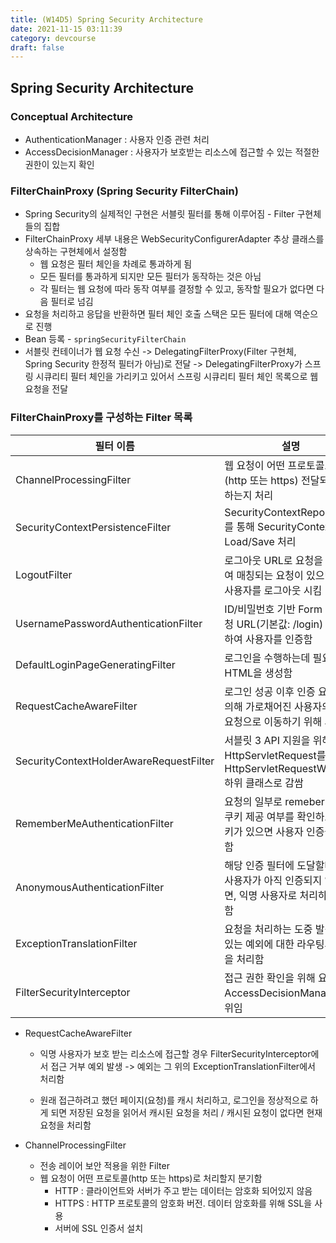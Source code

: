 ```yaml
---
title: (W14D5) Spring Security Architecture
date: 2021-11-15 03:11:39
category: devcourse
draft: false
---
```


## Spring Security Architecture

### Conceptual Architecture

- AuthenticationManager : 사용자 인증 관련 처리
- AccessDecisionManager : 사용자가 보호받는 리소스에 접근할 수 있는 적절한 권한이 있는지 확인

### FilterChainProxy (Spring Security FilterChain)

- Spring Security의 실제적인 구현은 서블릿 필터를 통해 이루어짐 - Filter 구현체들의 집합
- FilterChainProxy 세부 내용은 WebSecurityConfigurerAdapter 추상 클래스를 상속하는 구현체에서 설정함
  - 웹 요청은 필터 체인을 차례로 통과하게 됨
  - 모든 필터를 통과하게 되지만 모든 필터가 동작하는 것은 아님
  - 각 필터는 웹 요청에 따라 동작 여부를 결정할 수 있고, 동작할 필요가 없다면 다음 필터로 넘김
- 요청을 처리하고 응답을 반환하면 필터 체인 호출 스택은 모든 필터에 대해 역순으로 진행
- Bean 등록 - `springSecurityFilterChain` 
- 서블릿 컨테이너가 웹 요청 수신 -> DelegatingFilterProxy(Filter 구현체, Spring Security 한정적 필터가 아님)로 전달 -> DelegatingFilterProxy가 스프링 시큐리티 필터 체인을 가리키고 있어서 스프링 시큐리티 필터 체인 목록으로 웹 요청을 전달

### FilterChainProxy를 구성하는 Filter 목록

| 필터 이름                               | 설명                                                         |
| --------------------------------------- | ------------------------------------------------------------ |
| ChannelProcessingFilter                 | 웹 요청이 어떤 프로토콜로 (http 또는 https) 전달되어야 하는지 처리 |
| SecurityContextPersistenceFilter        | SecurityContextRepository를 통해 SecurityContext를 Load/Save 처리 |
| LogoutFilter                            | 로그아웃 URL로 요청을 감시하여 매칭되는 요청이 있으면 해당 사용자를 로그아웃 시킴 |
| UsernamePasswordAuthenticationFilter    | ID/비밀번호 기반 Form 인증 요청 URL(기본값: /login) 을 감시하여 사용자를 인증함 |
| DefaultLoginPageGeneratingFilter        | 로그인을 수행하는데 필요한 HTML을 생성함                     |
| RequestCacheAwareFilter                 | 로그인 성공 이후 인증 요청에 의해 가로채어진 사용자의 원래 요청으로 이동하기 위해 사용됨 |
| SecurityContextHolderAwareRequestFilter | 서블릿 3 API 지원을 위해 HttpServletRequest를 HttpServletRequestWrapper 하위 클래스로 감쌈 |
| RememberMeAuthenticationFilter          | 요청의 일부로 remeber-me 쿠키 제공 여부를 확인하고, 쿠키가 있으면 사용자 인증을 시도함 |
| AnonymousAuthenticationFilter           | 해당  인증 필터에 도달할때까지 사용자가 아직 인증되지 않았다면, 익명 사용자로 처리하도록 함 |
| ExceptionTranslationFilter              | 요청을 처리하는 도중 발생할 수 있는 예외에 대한 라우팅과 위임을 처리함 |
| FilterSecurityInterceptor               | 접근 권한 확인을 위해 요청을 AccessDecisionManager로 위임    |

- RequestCacheAwareFilter

  - 익명 사용자가 보호 받는 리소스에 접근할 경우 FilterSecurityInterceptor에서 접근 거부 예외 발생 -> 예외는 그 위의 ExceptionTranslationFilter에서 처리함

  - 원래 접근하려고 했던 페이지(요청)를 캐시 처리하고, 로그인을 정상적으로 하게 되면 저장된 요청을 읽어서 캐시된 요청을 처리 / 캐시된 요청이 없다면 현재 요청을 처리함

- ChannelProcessingFilter
  - 전송 레이어 보안 적용을 위한 Filter
  - 웹 요청이 어떤 프로토콜(http 또는 https)로 처리할지 분기함
    - HTTP : 클라이언트와 서버가 주고 받는 데이터는 암호화 되어있지 않음
    - HTTPS : HTTP 프로토콜의 암호화 버전. 데이터 암호화를 위해 SSL을 사용
    - 서버에 SSL 인증서 설치


